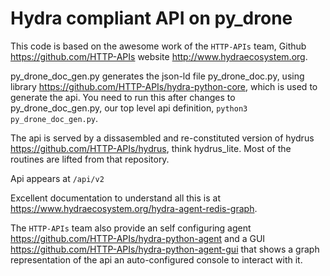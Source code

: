# Hydra compliant API on py_drone

This code is based on the awesome work of the ```HTTP-APIs``` team, Github https://github.com/HTTP-APIs website http://www.hydraecosystem.org.

py_drone_doc_gen.py generates the json-ld file py_drone_doc.py, using library https://github.com/HTTP-APIs/hydra-python-core, which is used to generate the api. You need to run this after changes to py_drone_doc_gen.py, our top level api definition, ```python3 py_drone_doc_gen.py```.

The api is served by a dissasembled and re-constituted version of hydrus https://github.com/HTTP-APIs/hydrus, think hydrus_lite. Most of the routines are lifted from that repository.

Api appears at ```/api/v2```

Excellent documentation to understand all this is at https://www.hydraecosystem.org/hydra-agent-redis-graph.

The ```HTTP-APIs``` team also provide an self configuring agent https://github.com/HTTP-APIs/hydra-python-agent and a GUI https://github.com/HTTP-APIs/hydra-python-agent-gui that shows a graph representation of the api an auto-configured console to interact with it.
